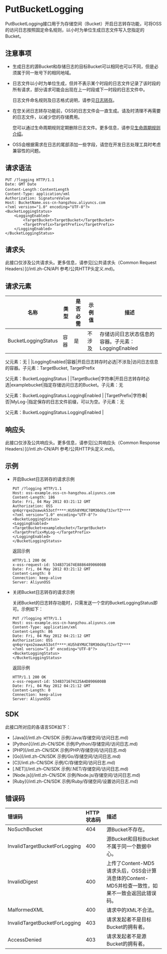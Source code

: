 # PutBucketLogging

PutBucketLogging接口用于为存储空间（Bucket）开启日志转存功能，可将OSS的访问日志按照固定命名规则，以小时为单位生成日志文件写入您指定的Bucket。

## 注意事项

-   生成日志的源Bucket和存储日志的目标Bucket可以相同也可以不同，但是必须属于同一账号下的相同地域。
-   日志文件以小时为单位生成，但并不表示某个时段的日志文件记录了该时段的所有请求，部分请求可能会出现在上一时段或下一时段的日志文件中。

    日志文件命名规则及日志格式说明，请参见[日志转存](/intl.zh-CN/开发指南/日志管理/日志转存.md)。

-   在您关闭日志转存功能前，OSS的日志文件会一直生成。请及时清理不再需要的日志文件，以减少您的存储费用。

    您可以通过生命周期规则定期删除日志文件。更多信息，请参见[生命周期规则介绍](/intl.zh-CN/开发指南/对象/文件（Object）/文件生命周期/生命周期规则介绍.md)。

-   OSS会根据需求在日志的尾部添加一些字段，请您在开发日志处理工具时考虑兼容性的问题。

## 请求语法

```
PUT /?logging HTTP/1.1
Date: GMT Date
Content-Length：ContentLength
Content-Type: application/xml
Authorization: SignatureValue 
Host: BucketName.oss-cn-hangzhou.aliyuncs.com
<?xml version="1.0" encoding="UTF-8"?>
<BucketLoggingStatus>
    <LoggingEnabled>
        <TargetBucket>TargetBucket</TargetBucket>
        <TargetPrefix>TargetPrefix</TargetPrefix>
    </LoggingEnabled>
</BucketLoggingStatus>
```

## 请求头

此接口仅涉及公共请求头。更多信息，请参见[公共请求头（Common Request Headers）](/intl.zh-CN/API 参考/公共HTTP头定义.md)。

## 请求元素

|名称|类型|是否必需|示例值|描述|
|--|--|----|---|--|
|BucketLoggingStatus|容器|是|不涉及|存储访问日志状态信息的容器。子元素：LoggingEnabled

父元素：无 |
|LoggingEnabled|容器|开启日志转存时必选|不涉及|访问日志信息的容器。子元素：TargetBucket, TargetPrefix

父元素：BucketLoggingStatus |
|TargetBucket|字符串|开启日志转存时必选|examplebucket|指定存储访问日志的Bucket。子元素：无

父元素：BucketLoggingStatus.LoggingEnabled |
|TargetPrefix|字符串|否|MyLog-|指定保存的日志文件前缀，可以为空。子元素：无

父元素：BucketLoggingStatus.LoggingEnabled |

## 响应头

此接口仅涉及公共响应头。更多信息，请参见[公共响应头（Common Response Headers）](/intl.zh-CN/API 参考/公共HTTP头定义.md)。

## 示例

-   开启Bucket日志转存的请求示例

    ```
    PUT /?logging HTTP/1.1
    Host: oss-example.oss-cn-hangzhou.aliyuncs.com
    Content-Length: 186
    Date: Fri, 04 May 2012 03:21:12 GMT
    Authorization: OSS qn6qrrqxo2oawuk53otf****:KU5h8YMUC78M30dXqf3JxrTZ****
    <?xml version="1.0" encoding="UTF-8"?>
    <BucketLoggingStatus>
    <LoggingEnabled>
    <TargetBucket>examplebucket</TargetBucket>
    <TargetPrefix>MyLog-</TargetPrefix>
    </LoggingEnabled>
    </BucketLoggingStatus>
    ```

    返回示例

    ```
    HTTP/1.1 200 OK
    x-oss-request-id: 534B371674E888648906008B
    Date: Fri, 04 May 2012 03:21:12 GMT
    Content-Length: 0
    Connection: keep-alive
    Server: AliyunOSS
    ```

-   关闭Bucket日志转存的请求示例

    关闭Bucket的日志转存功能时，只需发送一个空的BucketLoggingStatus即可。示例如下：

    ```
    PUT /?logging HTTP/1.1
    Host: oss-example.oss-cn-hangzhou.aliyuncs.com
    Content-Type: application/xml
    Content-Length: 86
    Date: Fri, 04 May 2012 04:21:12 GMT
    Authorization: OSS qn6qrrqxo2oawuk53otf****:KU5h8YMUC78M30dXqf3JxrTZ****
    <?xml version="1.0" encoding="UTF-8"?>
    <BucketLoggingStatus>
    </BucketLoggingStatus>
    ```

    返回示例

    ```
    HTTP/1.1 200 OK
    x-oss-request-id: 534B371674125A4D8906008B
    Date: Fri, 04 May 2012 04:21:12 GMT
    Content-Length: 0
    Connection: keep-alive
    Server: AliyunOSS
    ```


## SDK

此接口所对应的各语言SDK如下：

-   [Java](/intl.zh-CN/SDK 示例/Java/存储空间/访问日志.md)
-   [Python](/intl.zh-CN/SDK 示例/Python/存储空间/访问日志.md)
-   [PHP](/intl.zh-CN/SDK 示例/PHP/存储空间/访问日志.md)
-   [Go](/intl.zh-CN/SDK 示例/Go/存储空间/访问日志.md)
-   [C](/intl.zh-CN/SDK 示例/C/存储空间/访问日志.md)
-   [.NET](/intl.zh-CN/SDK 示例/.NET/存储空间/访问日志.md)
-   [Node.js](/intl.zh-CN/SDK 示例/Node.js/存储空间/访问日志.md)
-   [Ruby](/intl.zh-CN/SDK 示例/Ruby/存储空间/设置访问日志.md)

## 错误码

|错误码|HTTP 状态码|描述|
|:--|:-------|:-|
|NoSuchBucket|404|源Bucket不存在。|
|InvalidTargetBucketForLogging|400|源Bucket和目标Bucket不属于同一个数据中心。|
|InvalidDigest|400|上传了Content-MD5请求头后，OSS会计算消息体的Content-MD5并检查一致性，如果不一致会返回此错误码。|
|MalformedXML|400|请求中的XML不合法。|
|InvalidTargetBucketForLogging|403|请求发起者不是目标Bucket的拥有者。|
|AccessDenied|403|请求发起者不是源Bucket的拥有者。|

